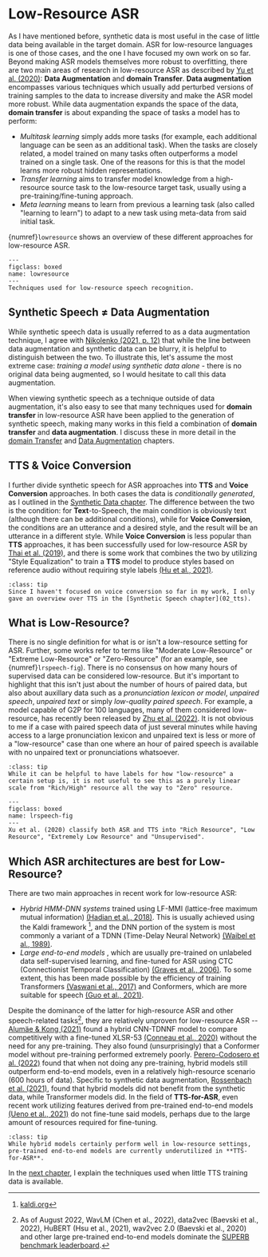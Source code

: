 # Low-Resource ASR

As I have mentioned before, synthetic data is most useful in the case of little data being available in the target domain. ASR for low-resource languages is one of those cases, and the one I have focused my own work on so far. Beyond making ASR models themselves more robust to overfitting, there are two main areas of research in low-resource ASR as described by [Yu et al. (2020)](references.html#yu2020lowresourceoverview): **Data Augmentation** and **domain Transfer**. **Data augmentation** encompasses various techniques which usually add perturbed versions of training samples to the data to increase diversity and make the ASR model more robust. While data augmentation expands the space of the data, **domain transfer** is about expanding the space of tasks a model has to perform:
- *Multitask learning* simply adds more tasks (for example, each additional language can be seen as an additional task). When the tasks are closely related, a model trained on many tasks often outperforms a model trained on a single task. One of the reasons for this is that the model learns more robust hidden representations.
- *Transfer learning* aims to transfer model knowledge from a high-resource source task to the low-resource target task, usually using a pre-training/fine-tuning approach. 
- *Meta learning* means to learn from previous a learning task (also called "learning to learn") to adapt to a new task using meta-data from said initial task.

{numref}`lowresource` shows an overview of these different approaches for low-resource ASR.

```{figure} ../figures/low-resource.svg
---
figclass: boxed
name: lowresource
---
Techniques used for low-resource speech recognition.
```

## Synthetic Speech ≠ Data Augmentation
While synthetic speech data is usually referred to as a data augmentation technique, I agree with [Nikolenko (2021, p. 12)](references.html#nikolenko2021synthetic) that while the line between data augmentation and synthetic data can be blurry, it is helpful to distinguish between the two. To illustrate this, let's assume the most extreme case: *training a model using synthetic data alone* - there is no original data being augmented, so I would hesitate to call this data augmentation.

When viewing synthetic speech as a technique outside of data augmentation, it's also easy to see that many techniques used for **domain transfer** in low-resource ASR have been applied to the generation of synthetic speech, making many works in this field a combination of **domain transfer** and **data augmentation**. I discuss these in more detail in the [domain Transfer](06_transfer) and [Data Augmentation](05_augmentation) chapters.

## TTS & Voice Conversion

I further divide synthetic speech for ASR approaches into **TTS** and **Voice Conversion** approaches.
In both cases the data is *conditionally generated*, as I outlined in the [Synthetic Data chapter](01_other_fields). The difference between the two is the condition: for **Text**-to-Speech, the main condition is obviously text (although there can be additional conditions), while for **Voice Conversion**, the conditions are an utterance and a desired style, and the result will be an utterance in a different style. While **Voice Conversion** is less popular than **TTS** approaches, it has been successfully used for low-resource ASR by [Thai et al. (2019)](references.html#thai2019improvinglowresource), and there is some work that combines the two by utilizing "Style Equalization" to train a **TTS** model to produce styles based on reference audio without requiring style labels [(Hu et al., 2021)](references.html#hu2022synt).

`````{note}
:class: tip
Since I haven't focused on voice conversion so far in my work, I only gave an overview over TTS in the [Synthetic Speech chapter](02_tts).
`````

## What is Low-Resource?

There is no single definition for what is or isn't a low-resource setting for ASR. Further, some works refer to terms like "Moderate Low-Resource" or "Extreme Low-Resource" or "Zero-Resource" (for an example, see {numref}`lrspeech-fig`). There is no consensus on how many hours of supervised data can be considered low-resource. But it's important to highlight that this isn't just about the number of hours of paired data, but also about auxillary data such as a *pronunciation lexicon or model*, *unpaired speech*, *unpaired text* or simply *low-quality paired speech*. For example, a model capable of G2P for 100 languages, many of them considered low-resource, has recently been released by [Zhu et al. (2022)](references.html#zhu2022byt5g2p). It is not obvious to me if a case with paired speech data of just several minutes while having access to a large pronunciation lexicon and unpaired text is less or more of a "low-resource" case than one where an hour of paired speech is available with no unpaired text or pronunciations whatsoever.

`````{admonition} Opinion
:class: tip
While it can be helpful to have labels for how "low-resource" a certain setup is, it is not useful to see this as a purely linear scale from "Rich/High" resource all the way to "Zero" resource.
`````

```{figure} ../figures/lrspeech-table.png
---
figclass: boxed
name: lrspeech-fig
---
Xu et al. (2020) classify both ASR and TTS into "Rich Resource", "Low Resource", "Extremely Low Resource" and "Unsupervised".
```

## Which ASR architectures are best for Low-Resource?

There are two main approaches in recent work for low-resource ASR:
- *Hybrid HMM-DNN systems* trained using LF-MMI (lattice-free maximum mutual information) [(Hadian et al., 2018)](references.html#hadian2018lfmmi). This is usually achieved using the Kaldi framework [^kaldi], and the DNN portion of the system is most commonly a variant of a TDNN (Time-Delay Neural Network) [(Waibel et al., 1989)](references.html#waibel1989tdnn).
- *Large end-to-end models* , which are usually pre-trained on unlabeled data self-supervised learning, and fine-tuned for ASR using CTC (Connectionist Temporal Classification) [(Graves et al., 2006)](references.html#graves2006ctc). To some extent, this has been made possible by the efficiency of training Transformers [(Vaswani et al., 2017)](references.html#vaswani2017attention) and Conformers, which are more suitable for speech [(Guo et al., 2021)](references.html#guo2021conformer).

Despite the dominance of the latter for high-resource ASR and other speech-related tasks[^E2E], they are relatively unproven for low-resource ASR -- [Alumäe & Kong (2021)](references.html#alumaekong2021hybrid) found a hybrid CNN-TDNNF model to compare competitively with a fine-tuned XLSR-53 [(Conneau et al., 2020)](references.html#conneau2020xlsr53) without the need for any pre-training. They also found (unsurprisingly) that a Conformer model without pre-training performed extremely poorly. [Perero-Codosero et al. (2022)](references.html#perero2022hybrid) found that when not doing any pre-training, hybrid models still outperform end-to-end models, even in a relatively high-resource scenario (600 hours of data). Specific to synthetic data augmentation, [Rossenbach et al. (2021)](references.html#rossenbach2021hybrid), found that hybrid models did not benefit from the synthetic data, while Transformer models did. In the field of **TTS-for-ASR**, even recent work utilizing features derived from pre-trained end-to-end models [(Ueno et al., 2021)](references.html#ueno2021dth) do not fine-tune said models, perhaps due to the large amount of resources required for fine-tuning.

`````{admonition} Opinion
:class: tip
While hybrid models certainly perform well in low-resource settings, pre-trained end-to-end models are currently underutilized in **TTS-for-ASR**.
`````

In the [next chapter](04_low_resource_tts), I explain the techniques used when little TTS training data is available.

[^kaldi]: [kaldi.org](https://kaldi-asr.org/)
[^E2E]: As of August 2022, WavLM (Chen et al., 2022), data2vec (Baevski et al., 2022), HuBERT (Hsu et al., 2021), wav2vec 2.0 (Baevski et al., 2020) and other large pre-trained end-to-end models dominate the [SUPERB benchmark leaderboard](https://superbbenchmark.org/leaderboard).